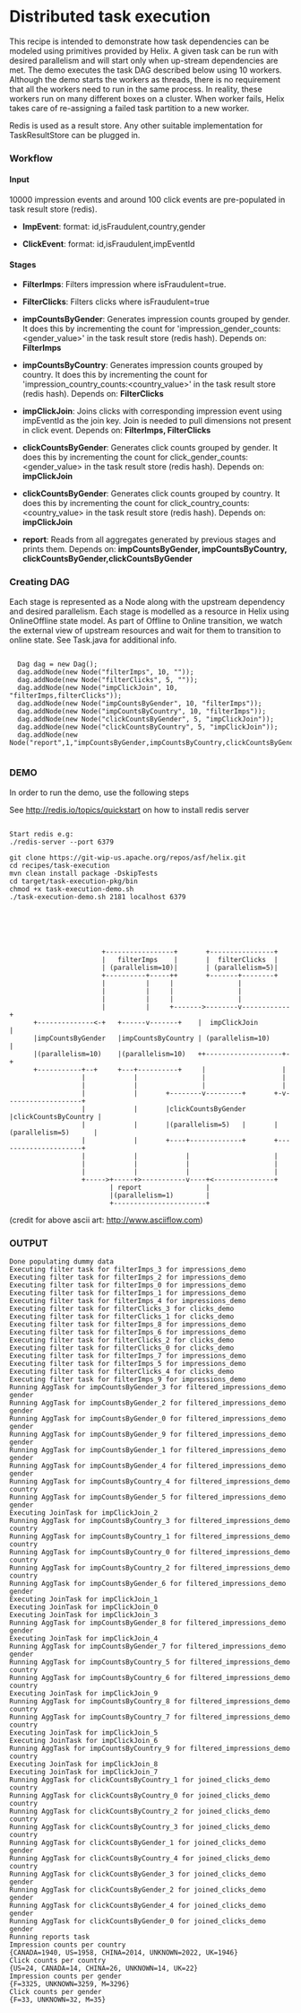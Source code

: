 <!---
Licensed to the Apache Software Foundation (ASF) under one
or more contributor license agreements.  See the NOTICE file
distributed with this work for additional information
regarding copyright ownership.  The ASF licenses this file
to you under the Apache License, Version 2.0 (the
"License"); you may not use this file except in compliance
with the License.  You may obtain a copy of the License at

  http://www.apache.org/licenses/LICENSE-2.0

Unless required by applicable law or agreed to in writing,
software distributed under the License is distributed on an
"AS IS" BASIS, WITHOUT WARRANTIES OR CONDITIONS OF ANY
KIND, either express or implied.  See the License for the
specific language governing permissions and limitations
under the License.
-->

# Distributed task execution


This recipe is intended to demonstrate how task dependencies can be modeled using primitives provided by Helix. A given task can be run with desired parallelism and will start only when up-stream dependencies are met. The demo executes the task DAG described below using 10 workers. Although the demo starts the workers as threads, there is no requirement that all the workers need to run in the same process. In reality, these workers run on many different boxes on a cluster.  When worker fails, Helix takes care of 
re-assigning a failed task partition to a new worker. 

Redis is used as a result store. Any other suitable implementation for TaskResultStore can be plugged in.

### Workflow 


#### Input 

10000 impression events and around 100 click events are pre-populated in task result store (redis). 

* **ImpEvent**: format: id,isFraudulent,country,gender

* **ClickEvent**: format: id,isFraudulent,impEventId

#### Stages

+ **FilterImps**: Filters impression where isFraudulent=true.

+ **FilterClicks**: Filters clicks where isFraudulent=true

+ **impCountsByGender**: Generates impression counts grouped by gender. It does this by incrementing the count for 'impression_gender_counts:<gender_value>' in the task result store (redis hash). Depends on: **FilterImps**

+ **impCountsByCountry**: Generates impression counts grouped by country. It does this by incrementing the count for 'impression_country_counts:<country_value>' in the task result store (redis hash). Depends on: **FilterClicks**

+ **impClickJoin**: Joins clicks with corresponding impression event using impEventId as the join key. Join is needed to pull dimensions not present in click event. Depends on: **FilterImps, FilterClicks**

+ **clickCountsByGender**: Generates click counts grouped by gender. It does this by incrementing the count for click_gender_counts:<gender_value> in the task result store (redis hash). Depends on: **impClickJoin**

+ **clickCountsByGender**: Generates click counts grouped by country. It does this by incrementing the count for click_country_counts:<country_value> in the task result store (redis hash). Depends on: **impClickJoin**

+ **report**: Reads from all aggregates generated by previous stages and prints them. Depends on: **impCountsByGender, impCountsByCountry, clickCountsByGender,clickCountsByGender**


### Creating DAG

Each stage is represented as a Node along with the upstream dependency and desired parallelism.  Each stage is modelled as a resource in Helix using OnlineOffline state model. As part of Offline to Online transition, we watch the external view of upstream resources and wait for them to transition to online state. See Task.java for additional info.

```

  Dag dag = new Dag();
  dag.addNode(new Node("filterImps", 10, ""));
  dag.addNode(new Node("filterClicks", 5, ""));
  dag.addNode(new Node("impClickJoin", 10, "filterImps,filterClicks"));
  dag.addNode(new Node("impCountsByGender", 10, "filterImps"));
  dag.addNode(new Node("impCountsByCountry", 10, "filterImps"));
  dag.addNode(new Node("clickCountsByGender", 5, "impClickJoin"));
  dag.addNode(new Node("clickCountsByCountry", 5, "impClickJoin"));		
  dag.addNode(new Node("report",1,"impCountsByGender,impCountsByCountry,clickCountsByGender,clickCountsByCountry"));


```

### DEMO

In order to run the demo, use the following steps

See http://redis.io/topics/quickstart on how to install redis server

```

Start redis e.g:
./redis-server --port 6379

git clone https://git-wip-us.apache.org/repos/asf/helix.git
cd recipes/task-execution
mvn clean install package -DskipTests
cd target/task-execution-pkg/bin
chmod +x task-execution-demo.sh
./task-execution-demo.sh 2181 localhost 6379 

```

```





                       +-----------------+       +----------------+
                       |   filterImps    |       |  filterClicks  |
                       | (parallelism=10)|       | (parallelism=5)|
                       +----------+-----++       +-------+--------+
                       |          |     |                |
                       |          |     |                |
                       |          |     |                |
                       |          |     +------->--------v------------+
      +--------------<-+   +------v-------+    |  impClickJoin        |
      |impCountsByGender   |impCountsByCountry | (parallelism=10)     |
      |(parallelism=10)    |(parallelism=10)   ++-------------------+-+
      +-----------+--+     +---+----------+     |                   |
                  |            |                |                   |
                  |            |                |                   |
                  |            |       +--------v---------+       +-v-------------------+
                  |            |       |clickCountsByGender       |clickCountsByCountry |
                  |            |       |(parallelism=5)   |       |(parallelism=5)      |
                  |            |       +----+-------------+       +---------------------+
                  |            |            |                     |
                  |            |            |                     |
                  |            |            |                     |
                  +----->+-----+>-----------v----+<---------------+
                         | report                |
                         |(parallelism=1)        |
                         +-----------------------+

```

(credit for above ascii art: http://www.asciiflow.com)

### OUTPUT

```
Done populating dummy data
Executing filter task for filterImps_3 for impressions_demo
Executing filter task for filterImps_2 for impressions_demo
Executing filter task for filterImps_0 for impressions_demo
Executing filter task for filterImps_1 for impressions_demo
Executing filter task for filterImps_4 for impressions_demo
Executing filter task for filterClicks_3 for clicks_demo
Executing filter task for filterClicks_1 for clicks_demo
Executing filter task for filterImps_8 for impressions_demo
Executing filter task for filterImps_6 for impressions_demo
Executing filter task for filterClicks_2 for clicks_demo
Executing filter task for filterClicks_0 for clicks_demo
Executing filter task for filterImps_7 for impressions_demo
Executing filter task for filterImps_5 for impressions_demo
Executing filter task for filterClicks_4 for clicks_demo
Executing filter task for filterImps_9 for impressions_demo
Running AggTask for impCountsByGender_3 for filtered_impressions_demo gender
Running AggTask for impCountsByGender_2 for filtered_impressions_demo gender
Running AggTask for impCountsByGender_0 for filtered_impressions_demo gender
Running AggTask for impCountsByGender_9 for filtered_impressions_demo gender
Running AggTask for impCountsByGender_1 for filtered_impressions_demo gender
Running AggTask for impCountsByGender_4 for filtered_impressions_demo gender
Running AggTask for impCountsByCountry_4 for filtered_impressions_demo country
Running AggTask for impCountsByGender_5 for filtered_impressions_demo gender
Executing JoinTask for impClickJoin_2
Running AggTask for impCountsByCountry_3 for filtered_impressions_demo country
Running AggTask for impCountsByCountry_1 for filtered_impressions_demo country
Running AggTask for impCountsByCountry_0 for filtered_impressions_demo country
Running AggTask for impCountsByCountry_2 for filtered_impressions_demo country
Running AggTask for impCountsByGender_6 for filtered_impressions_demo gender
Executing JoinTask for impClickJoin_1
Executing JoinTask for impClickJoin_0
Executing JoinTask for impClickJoin_3
Running AggTask for impCountsByGender_8 for filtered_impressions_demo gender
Executing JoinTask for impClickJoin_4
Running AggTask for impCountsByGender_7 for filtered_impressions_demo gender
Running AggTask for impCountsByCountry_5 for filtered_impressions_demo country
Running AggTask for impCountsByCountry_6 for filtered_impressions_demo country
Executing JoinTask for impClickJoin_9
Running AggTask for impCountsByCountry_8 for filtered_impressions_demo country
Running AggTask for impCountsByCountry_7 for filtered_impressions_demo country
Executing JoinTask for impClickJoin_5
Executing JoinTask for impClickJoin_6
Running AggTask for impCountsByCountry_9 for filtered_impressions_demo country
Executing JoinTask for impClickJoin_8
Executing JoinTask for impClickJoin_7
Running AggTask for clickCountsByCountry_1 for joined_clicks_demo country
Running AggTask for clickCountsByCountry_0 for joined_clicks_demo country
Running AggTask for clickCountsByCountry_2 for joined_clicks_demo country
Running AggTask for clickCountsByCountry_3 for joined_clicks_demo country
Running AggTask for clickCountsByGender_1 for joined_clicks_demo gender
Running AggTask for clickCountsByCountry_4 for joined_clicks_demo country
Running AggTask for clickCountsByGender_3 for joined_clicks_demo gender
Running AggTask for clickCountsByGender_2 for joined_clicks_demo gender
Running AggTask for clickCountsByGender_4 for joined_clicks_demo gender
Running AggTask for clickCountsByGender_0 for joined_clicks_demo gender
Running reports task
Impression counts per country
{CANADA=1940, US=1958, CHINA=2014, UNKNOWN=2022, UK=1946}
Click counts per country
{US=24, CANADA=14, CHINA=26, UNKNOWN=14, UK=22}
Impression counts per gender
{F=3325, UNKNOWN=3259, M=3296}
Click counts per gender
{F=33, UNKNOWN=32, M=35}


```

